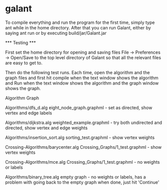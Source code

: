 galant
======
To compile everything and run the program for the first time, simply type
ant
while in the home directory.
After that you can run Galant, either by saying
ant run
or by executing
build/jar/Galant.jar

*** Testing ***

First set the home directory for opening and saving files
      File -> Preferences -> Open/Save
to the top level directory of Galant so that all the relevant files
are easy to get to.

Then do the following test runs. Each time, open the algorithm and the graph
files and first hit compile when the text window shows the algorithm and Run
when the text window shows the algorithm and the graph window shows the
graph.

Algorithm                                     Graph

Algorithms/dfs_d.alg                            eight_node_graph.graphml
     - set as directed, show vertex and edge labels

Algorithms/dijkstra.alg                         weighted_example.graphml
     - try both undirected and directed, show vertex and edge weights

Algorithms/insertion_sort.alg                   sorting_test.graphml
     - show vertex weights

Crossing-Algorithms/barycenter.alg              Crossing_Graphs/1_test.graphml
     - show vertex weights

Crossing-Algorithms/mce.alg                     Crossing_Graphs/1_test.graphml
     - no weights or labels

Algorithms/binary_tree.alg                      empty graph
     - no weights or labels, has a problem with going back to the empty graph
       when done, just hit 'Continue'


